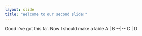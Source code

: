 ```yaml
---
layout: slide
title: "Welcome to our second slide!"
---
```

Good I've got this far. Now I should make a table 
A | B
--|--
C | D
